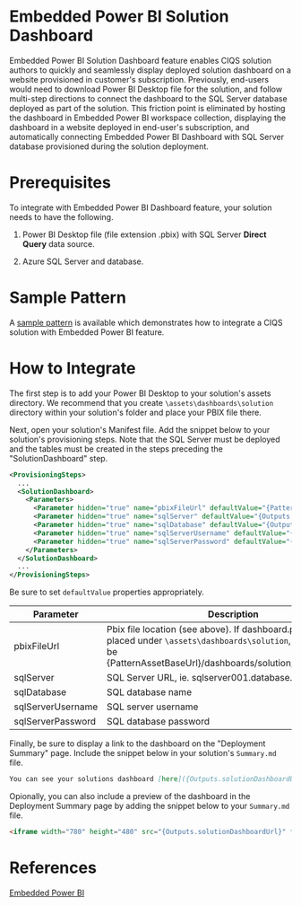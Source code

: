 # Embedded Power BI Solution Dashboard

Embedded Power BI Solution Dashboard feature enables CIQS solution authors to quickly and seamlessly display deployed solution dashboard on a website provisioned in customer's subscription. Previously, end-users would need to download Power BI Desktop file for the solution, and follow multi-step directions to connect the dashboard to the SQL Server database deployed as part of the solution. This friction point is eliminated by hosting the dashboard in Embedded Power BI workspace collection, displaying the dashboard in a website deployed in end-user's subscription, and automatically connecting Embedded Power BI Dashboard with SQL Server database provisioned during the solution deployment.

# Prerequisites

To integrate with Embedded Power BI Dashboard feature, your solution needs to have the following.

1. Power BI Desktop file (file extension .pbix) with SQL Server **Direct Query** data source.

2. Azure SQL Server and database.

# Sample Pattern

A [sample pattern](/Samples/008-solutiondashboard) is available which demonstrates how to integrate a CIQS solution with Embedded Power BI feature.

# How to Integrate

The first step is to add your Power BI Desktop to your solution's assets directory. We recommend that you create `\assets\dashboards\solution` directory within your solution's folder and place your PBIX file there.

Next, open your solution's Manifest file. Add the snippet below to your solution's provisioning steps. Note that the SQL Server must be deployed and the tables must be created in the steps preceding the "SolutionDashboard" step.

```xml
<ProvisioningSteps>
  ...
  <SolutionDashboard>
    <Parameters>
      <Parameter hidden="true" name="pbixFileUrl" defaultValue="{PatternAssetBaseUrl}/dashboards/solution/dashboard.pbix" />
      <Parameter hidden="true" name="sqlServer" defaultValue="{Outputs.sqlServer}" />
      <Parameter hidden="true" name="sqlDatabase" defaultValue="{Outputs.sqlDatabase}" />
      <Parameter hidden="true" name="sqlServerUsername" defaultValue="{Outputs.sqlServerUsername}" />
      <Parameter hidden="true" name="sqlServerPassword" defaultValue="{Outputs.sqlServerPassword}" />
    </Parameters>
  </SolutionDashboard>
  ...
</ProvisioningSteps>
```

Be sure to set `defaultValue` properties appropriately.

| Parameter     | Description   |
| ------------- |---------------| 
| pbixFileUrl         | Pbix file location (see above). If dashboard.pbix file is placed under `\assets\dashboards\solution`, the value will be {PatternAssetBaseUrl}/dashboards/solution/dashboard.pbix                           |
| sqlServer           | SQL Server URL, ie. sqlserver001.database.windows.net      |
| sqlDatabase         | SQL database name                                          |
| sqlServerUsername   | SQL server username                                        |
| sqlServerPassword   | SQL database password                                      |

Finally, be sure to display a link to the dashboard on the "Deployment Summary" page. Include the snippet below in your solution's `Summary.md` file.

```markdown
You can see your solutions dashboard [here]({Outputs.solutionDashboardUrl}).
```

Opionally, you can also include a preview of the dashboard in the Deployment Summary page by adding the snippet below to your `Summary.md` file.

```html
<iframe width="780" height="480" src="{Outputs.solutionDashboardUrl}" frameborder="0" allowfullscreen></iframe>
```

# References
[Embedded Power BI](https://docs.microsoft.com/en-us/azure/power-bi-embedded/power-bi-embedded-what-is-power-bi-embedded)
